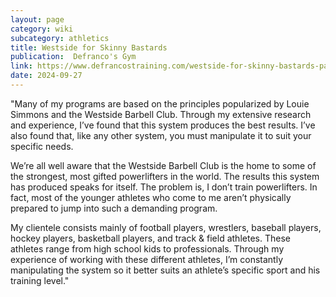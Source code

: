 ```yaml
---
layout: page
category: wiki
subcategory: athletics
title: Westside for Skinny Bastards
publication:  Defranco's Gym
link: https://www.defrancostraining.com/westside-for-skinny-bastards-part1/
date: 2024-09-27
---
```


"Many of my programs are based on the principles popularized by Louie Simmons and the Westside Barbell Club. Through my extensive research and experience, I’ve found that this system produces the best results. I’ve also found that, like any other system, you must manipulate it to suit your specific needs.

We’re all well aware that the Westside Barbell Club is the home to some of the strongest, most gifted powerlifters in the world. The results this system has produced speaks for itself. The problem is, I don’t train powerlifters. In fact, most of the younger athletes who come to me aren’t physically prepared to jump into such a demanding program.

My clientele consists mainly of football players, wrestlers, baseball players, hockey players, basketball players, and track & field athletes. These athletes range from high school kids to professionals. Through my experience of working with these different athletes, I’m constantly manipulating the system so it better suits an athlete’s specific sport and his training level."

